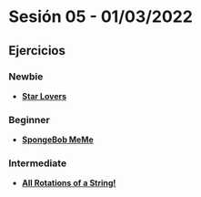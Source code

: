 
# Sesión 05 - 01/03/2022

## Ejercicios

### Newbie

- [**Star Lovers**](https://github.com/Laboratoria/gym/tree/main/exercises/star-lovers-warmup )

### Beginner

- [**SpongeBob MeMe**](https://github.com/Laboratoria/gym/tree/main/exercises/spongebob-meme)

### Intermediate

- [**All Rotations of a String!**](https://github.com/Laboratoria/gym/tree/main/exercises/stop-gninnips-my-sdrow)
